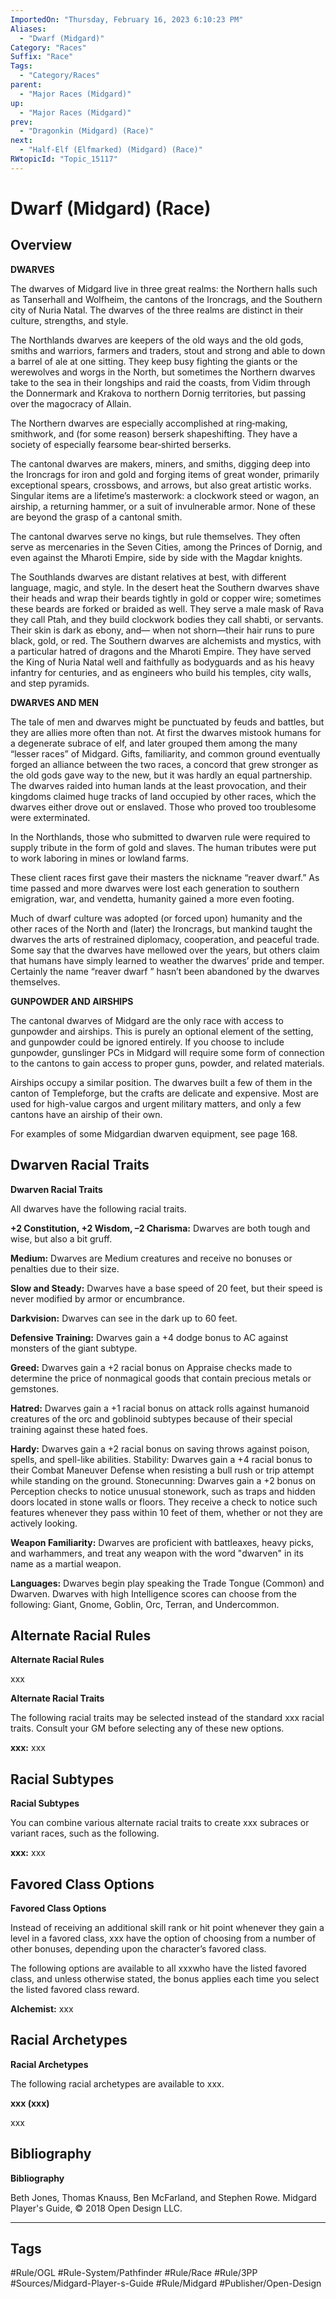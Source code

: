 ```yaml
---
ImportedOn: "Thursday, February 16, 2023 6:10:23 PM"
Aliases:
  - "Dwarf (Midgard)"
Category: "Races"
Suffix: "Race"
Tags:
  - "Category/Races"
parent:
  - "Major Races (Midgard)"
up:
  - "Major Races (Midgard)"
prev:
  - "Dragonkin (Midgard) (Race)"
next:
  - "Half-Elf (Elfmarked) (Midgard) (Race)"
RWtopicId: "Topic_15117"
---
```

# Dwarf (Midgard) (Race)
## Overview
**DWARVES**

The dwarves of Midgard live in three great realms: the Northern halls such as Tanserhall and Wolfheim, the cantons of the Ironcrags, and the Southern city of Nuria Natal. The dwarves of the three realms are distinct in their culture, strengths, and style.

The Northlands dwarves are keepers of the old ways and the old gods, smiths and warriors, farmers and traders, stout and strong and able to down a barrel of ale at one sitting. They keep busy fighting the giants or the werewolves and worgs in the North, but sometimes the Northern dwarves take to the sea in their longships and raid the coasts, from Vidim through the Donnermark and Krakova to northern Dornig territories, but passing over the magocracy of Allain.

The Northern dwarves are especially accomplished at ring‑making, smithwork, and (for some reason) berserk shapeshifting. They have a society of especially fearsome bear‑shirted berserks.

The cantonal dwarves are makers, miners, and smiths, digging deep into the Ironcrags for iron and gold and forging items of great wonder, primarily exceptional spears, crossbows, and arrows, but also great artistic works. Singular items are a lifetime’s masterwork: a clockwork steed or wagon, an airship, a returning hammer, or a suit of invulnerable armor. None of these are beyond the grasp of a cantonal smith.

The cantonal dwarves serve no kings, but rule themselves. They often serve as mercenaries in the Seven Cities, among the Princes of Dornig, and even against the Mharoti Empire, side by side with the Magdar knights.

The Southlands dwarves are distant relatives at best, with different language, magic, and style. In the desert heat the Southern dwarves shave their heads and wrap their beards tightly in gold or copper wire; sometimes these beards are forked or braided as well. They serve a male mask of Rava they call Ptah, and they build clockwork bodies they call shabti, or servants. Their skin is dark as ebony, and— when not shorn—their hair runs to pure black, gold, or red. The Southern dwarves are alchemists and mystics, with a particular hatred of dragons and the Mharoti Empire. They have served the King of Nuria Natal well and faithfully as bodyguards and as his heavy infantry for centuries, and as engineers who build his temples, city walls, and step pyramids.

**DWARVES AND MEN**

The tale of men and dwarves might be punctuated by feuds and battles, but they are allies more often than not. At first the dwarves mistook humans for a degenerate subrace of elf, and later grouped them among the many “lesser races” of Midgard. Gifts, familiarity, and common ground eventually forged an alliance between the two races, a concord that grew stronger as the old gods gave way to the new, but it was hardly an equal partnership. The dwarves raided into human lands at the least provocation, and their kingdoms claimed huge tracks of land occupied by other races, which the dwarves either drove out or enslaved. Those who proved too troublesome were exterminated.

In the Northlands, those who submitted to dwarven rule were required to supply tribute in the form of gold and slaves. The human tributes were put to work laboring in mines or lowland farms.

These client races first gave their masters the nickname “reaver dwarf.” As time passed and more dwarves were lost each generation to southern emigration, war, and vendetta, humanity gained a more even footing.

Much of dwarf culture was adopted (or forced upon) humanity and the other races of the North and (later) the Ironcrags, but mankind taught the dwarves the arts of restrained diplomacy, cooperation, and peaceful trade. Some say that the dwarves have mellowed over the years, but others claim that humans have simply learned to weather the dwarves’ pride and temper. Certainly the name “reaver dwarf ” hasn’t been abandoned by the dwarves themselves.

**GUNPOWDER AND AIRSHIPS**

The cantonal dwarves of Midgard are the only race with access to gunpowder and airships. This is purely an optional element of the setting, and gunpowder could be ignored entirely. If you choose to include gunpowder, gunslinger PCs in Midgard will require some form of connection to the cantons to gain access to proper guns, powder, and related materials.

Airships occupy a similar position. The dwarves built a few of them in the canton of Templeforge, but the crafts are delicate and expensive. Most are used for high-value cargos and urgent military matters, and only a few cantons have an airship of their own.

For examples of some Midgardian dwarven equipment, see page 168.

## Dwarven Racial Traits
**Dwarven Racial Traits**

All dwarves have the following racial traits.

**+2 Constitution, +2 Wisdom, –2 Charisma:** Dwarves are both tough and wise, but also a bit gruff.

**Medium:** Dwarves are Medium creatures and receive no bonuses or penalties due to their size.

**Slow and Steady:** Dwarves have a base speed of 20 feet, but their speed is never modified by armor or encumbrance.

**Darkvision:** Dwarves can see in the dark up to 60 feet.

**Defensive Training:** Dwarves gain a +4 dodge bonus to AC against monsters of the giant subtype.

**Greed:** Dwarves gain a +2 racial bonus on Appraise checks made to determine the price of nonmagical goods that contain precious metals or gemstones. 

**Hatred:** Dwarves gain a +1 racial bonus on attack rolls against humanoid creatures of the orc and goblinoid subtypes because of their special training against these hated foes.

**Hardy:** Dwarves gain a +2 racial bonus on saving throws against poison, spells, and spell-like abilities. Stability: Dwarves gain a +4 racial bonus to their Combat Maneuver Defense when resisting a bull rush or trip attempt while standing on the ground. Stonecunning: Dwarves gain a +2 bonus on Perception checks to notice unusual stonework, such as traps and hidden doors located in stone walls or floors. They receive a check to notice such features whenever they pass within 10 feet of them, whether or not they are actively looking.

**Weapon Familiarity:** Dwarves are proficient with battleaxes, heavy picks, and warhammers, and treat any weapon with the word "dwarven" in its name as a martial weapon.

**Languages:** Dwarves begin play speaking the Trade Tongue (Common) and Dwarven. Dwarves with high Intelligence scores can choose from the following: Giant, Gnome, Goblin, Orc, Terran, and Undercommon.

## Alternate Racial Rules
**Alternate Racial Rules**

xxx

**Alternate Racial Traits**

The following racial traits may be selected instead of the standard xxx racial traits. Consult your GM before selecting any of these new options.

**xxx:** xxx

## Racial Subtypes
**Racial Subtypes**

You can combine various alternate racial traits to create xxx subraces or variant races, such as the following.

**xxx:**  xxx

## Favored Class Options
**Favored Class Options**

Instead of receiving an additional skill rank or hit point whenever they gain a level in a favored class, xxx have the option of choosing from a number of other bonuses, depending upon the character’s favored class. 

The following options are available to all xxxwho have the listed favored class, and unless otherwise stated, the bonus applies each time you select the listed favored class reward.

**Alchemist:** xxx

## Racial Archetypes
**Racial Archetypes**

The following racial archetypes are available to xxx.

**xxx (xxx)**

xxx

## Bibliography
**Bibliography**

Beth Jones, Thomas Knauss, Ben McFarland, and Stephen Rowe. Midgard Player's Guide, © 2018 Open Design LLC.


---
## Tags
#Rule/OGL #Rule-System/Pathfinder #Rule/Race #Rule/3PP #Sources/Midgard-Player-s-Guide #Rule/Midgard #Publisher/Open-Design

